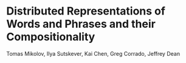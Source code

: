 # Distributed Representations of Words and Phrases and their Compositionality

Tomas Mikolov, Ilya Sutskever, Kai Chen, Greg Corrado, Jeffrey Dean

